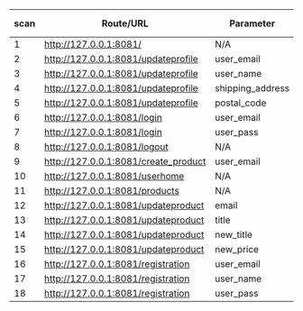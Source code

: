 ﻿| scan | Route/URL                                    | Parameter        | XSS Successful? |
|------|----------------------------------------------|------------------|-----------------|
| 1    | http://127.0.0.1:8081/                       | N/A              | NO              |
| 2    | http://127.0.0.1:8081/updateprofile          | user_email       | NO              |
| 3    | http://127.0.0.1:8081/updateprofile          | user_name        | NO              |
| 4    | http://127.0.0.1:8081/updateprofile          | shipping_address | NO              |
| 5    | http://127.0.0.1:8081/updateprofile          | postal_code      | NO              |
| 6    | http://127.0.0.1:8081/login                  | user_email       | NO              |
| 7    | http://127.0.0.1:8081/login                  | user_pass        | NO              |
| 8    | http://127.0.0.1:8081/logout                 | N/A              | NO              |
| 9    | http://127.0.0.1:8081/create_product         | user_email       | YES             |
| 10   | http://127.0.0.1:8081/userhome               | N/A              | NO              |
| 11   | http://127.0.0.1:8081/products               | N/A              | NO              |
| 12   | http://127.0.0.1:8081/updateproduct          | email            | NO              |
| 13   | http://127.0.0.1:8081/updateproduct          | title            | NO              |
| 14   | http://127.0.0.1:8081/updateproduct          | new_title        | NO              |
| 15   | http://127.0.0.1:8081/updateproduct          | new_price        | NO              |
| 16   | http://127.0.0.1:8081/registration           | user_email       | NO              |
| 17   | http://127.0.0.1:8081/registration           | user_name        | NO              |
| 18   | http://127.0.0.1:8081/registration           | user_pass        | NO              |


